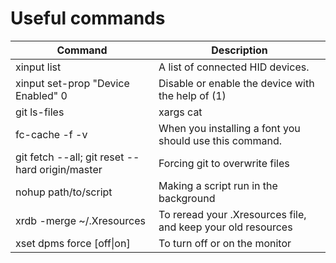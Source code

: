 # Useful commands

| Command				         | Description
| -------					 | -----------
| xinput list 					 | A list of connected HID devices.
| xinput set-prop <nr> "Device Enabled" 0	 | Disable or enable the device with the help of (1)
| git ls-files | xargs cat | wc -l		 | Count rows in a git repository
| fc-cache -f -v				 | When you installing a font you should use this command. 
| git fetch --all; git reset --hard origin/master| Forcing git to overwrite files
| nohup path/to/script				 | Making a script run in the background
| xrdb -merge ~/.Xresources			 | To reread your .Xresources file, and keep your old resources
| xset dpms force [off\|on]			 | To turn off or on the monitor
